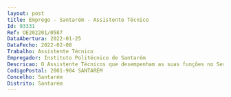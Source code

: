 ```yaml
--- 
layout: post
title: Emprego - Santarém - Assistente Técnico
Id: 93331
Ref: OE202201/0587
DataAbertura: 2022-01-25
DataFecho: 2022-02-08
Trabalho: Assistente Técnico
Empregador: Instituto Politécnico de Santarém
Descricao: O Assistente Técnicos que desempenham as suas funções no Serviço de Tesouraria, na Divisão de Gestão Financeira, dos Serviços Centrais, do Instituto Politécnico de Santarém, compete lhe a execução das seguintes atividades  a) Controlo dos fundos de maneio b) Controlo das cauções c) Elaboração de folhas de caixa,d) Lançamento de cobranças,e) Lançamento de pagamentos f) Recolhas de receitasg) Atendimento telefónico e presencial
CodigoPostal: 2001-904 SANTARÉM
Concelho: Santarém
Distrito: Santarém
--- 
```

